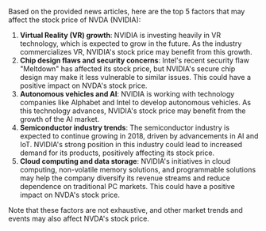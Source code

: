 Based on the provided news articles, here are the top 5 factors that may affect the stock price of NVDA (NVIDIA):

1. **Virtual Reality (VR) growth**: NVIDIA is investing heavily in VR technology, which is expected to grow in the future. As the industry commercializes VR, NVIDIA's stock price may benefit from this growth.
2. **Chip design flaws and security concerns**: Intel's recent security flaw "Meltdown" has affected its stock price, but NVIDIA's secure chip design may make it less vulnerable to similar issues. This could have a positive impact on NVDA's stock price.
3. **Autonomous vehicles and AI**: NVIDIA is working with technology companies like Alphabet and Intel to develop autonomous vehicles. As this technology advances, NVIDIA's stock price may benefit from the growth of the AI market.
4. **Semiconductor industry trends**: The semiconductor industry is expected to continue growing in 2018, driven by advancements in AI and IoT. NVIDIA's strong position in this industry could lead to increased demand for its products, positively affecting its stock price.
5. **Cloud computing and data storage**: NVIDIA's initiatives in cloud computing, non-volatile memory solutions, and programmable solutions may help the company diversify its revenue streams and reduce dependence on traditional PC markets. This could have a positive impact on NVDA's stock price.

Note that these factors are not exhaustive, and other market trends and events may also affect NVDA's stock price.